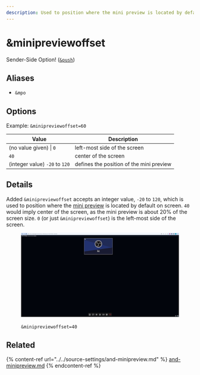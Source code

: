 ```yaml
---
description: Used to position where the mini preview is located by default on screen
---
```


# \&minipreviewoffset

Sender-Side Option! ([`&push`](../../source-settings/push.md))

## Aliases

* `&mpo`

## Options

Example: `&minipreviewoffset=60`

| Value                          | Description                              |
| ------------------------------ | ---------------------------------------- |
| (no value given) \| `0`        | left-most side of the screen             |
| `40`                           | center of the screen                     |
| (integer value) `-20` to `120` | defines the position of the mini preview |

## Details

Added `&minipreviewoffset` accepts an integer value, `-20` to `120`, which is used to position where the [mini preview](../../source-settings/and-minipreview.md) is located by default on screen. `40` would imply center of the screen, as the mini preview is about 20% of the screen size. `0` (or just `&minipreviewoffset`) is the left-most side of the screen.

<figure><img src="../../.gitbook/assets/image (3) (9).png" alt=""><figcaption><p><code>&#x26;minipreviewoffset=40</code></p></figcaption></figure>

## Related

{% content-ref url="../../source-settings/and-minipreview.md" %}
[and-minipreview.md](../../source-settings/and-minipreview.md)
{% endcontent-ref %}
